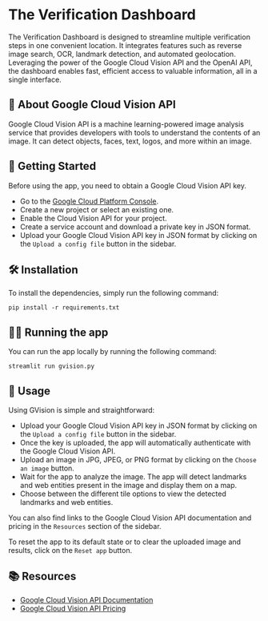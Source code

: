 
# The Verification Dashboard

The Verification Dashboard is designed to streamline multiple verification steps in one convenient location. It integrates features such as reverse image search, OCR, landmark detection, and automated geolocation. Leveraging the power of the Google Cloud Vision API and the OpenAI API, the dashboard enables fast, efficient access to valuable information, all in a single interface.


## 🤖 About Google Cloud Vision API

Google Cloud Vision API is a machine learning-powered image analysis service that provides developers with tools to understand the contents of an image. It can detect objects, faces, text, logos, and more within an image.



## 🚀 Getting Started

Before using the app, you need to obtain a Google Cloud Vision API key.

- Go to the [Google Cloud Platform Console](https://console.cloud.google.com/).
- Create a new project or select an existing one.
- Enable the Cloud Vision API for your project.
- Create a service account and download a private key in JSON format.
- Upload your Google Cloud Vision API key in JSON format by clicking on the `Upload a config file` button in the sidebar.


## 🛠️ Installation

To install the dependencies, simply run the following command:

`pip install -r requirements.txt`


## 🏃‍♀ Running the app

You can run the app locally by running the following command:

`streamlit run gvision.py`


## 🔎 Usage

Using GVision is simple and straightforward:

- Upload your Google Cloud Vision API key in JSON format by clicking on the `Upload a config file` button in the sidebar.
- Once the key is uploaded, the app will automatically authenticate with the Google Cloud Vision API.
- Upload an image in JPG, JPEG, or PNG format by clicking on the `Choose an image` button.
- Wait for the app to analyze the image. The app will detect landmarks and web entities present in the image and display them on a map.
- Choose between the different tile options to view the detected landmarks and web entities.

You can also find links to the Google Cloud Vision API documentation and pricing in the `Resources` section of the sidebar. 

To reset the app to its default state or to clear the uploaded image and results, click on the `Reset app` button.


## 📚 Resources

- [Google Cloud Vision API Documentation](https://cloud.google.com/vision/docs)
- [Google Cloud Vision API Pricing](https://cloud.google.com/vision/pricing)
